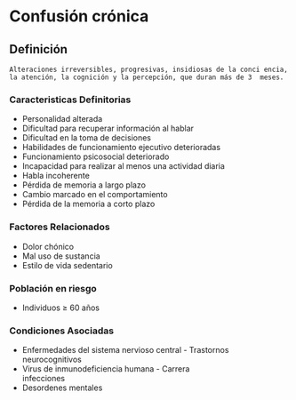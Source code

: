 # Confusión crónica
## Definición
	Alteraciones irreversibles, progresivas, insidiosas de la conci encia, la atención, la cognición y la percepción, que duran más de 3  meses.

### Caracteristicas Definitorias
- Personalidad alterada   
- Dificultad para recuperar 
información al hablar   
- Dificultad en la toma de decisiones   
- Habilidades de funcionamiento 
ejecutivo deterioradas   
- Funcionamiento psicosocial 
deteriorado    
- Incapacidad para realizar al 
menos una actividad diaria   
- Habla incoherente   
- Pérdida de memoria a largo plazo   
- Cambio marcado en el 
comportamiento   
- Pérdida de la memoria a corto 
plazo

### Factores Relacionados
- Dolor chónico  
- Mal uso de sustancia   
- Estilo de vida sedentario

### Población en riesgo
- Individuos ≥ 60 años

### Condiciones Asociadas
- Enfermedades del sistema nervioso central  - Trastornos 
neurocognitivos   
- Virus de inmunodeficiencia humana  - Carrera  
infecciones   
- Desordenes mentales

